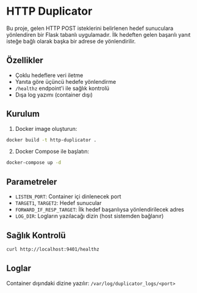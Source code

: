 # HTTP Duplicator

Bu proje, gelen HTTP POST isteklerini belirlenen hedef sunuculara yönlendiren bir Flask tabanlı uygulamadır. İlk hedeften gelen başarılı yanıt isteğe bağlı olarak başka bir adrese de yönlendirilir.

## Özellikler

- Çoklu hedeflere veri iletme
- Yanıta göre üçüncü hedefe yönlendirme
- `/healthz` endpoint'i ile sağlık kontrolü
- Dışa log yazımı (container dışı)

## Kurulum

1. Docker image oluşturun:

```bash
docker build -t http-duplicator .
```

2. Docker Compose ile başlatın:

```bash
docker-compose up -d
```

## Parametreler

- `LISTEN_PORT`: Container içi dinlenecek port
- `TARGET1`, `TARGET2`: Hedef sunucular
- `FORWARD_IF_RESP_TARGET`: İlk hedef başarılıysa yönlendirilecek adres
- `LOG_DIR`: Logların yazılacağı dizin (host sistemden bağlanır)

## Sağlık Kontrolü

```bash
curl http://localhost:9401/healthz
```

## Loglar

Container dışındaki dizine yazılır: `/var/log/duplicator_logs/<port>`

